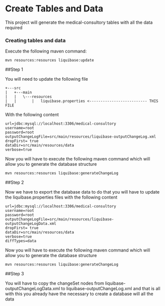 # Create Tables and Data

This project will generate the medical-consultory tables with all the data required


### Creating tables and data

Execute the following maven command:

```
mvn resources:resources liquibase:update
```

##Step 1

You will need to update the following file
```
+---src
|   +---main
|   |   \---resources
|   |       |   liquibase.properties <-------------------------- THIS FILE 
```


With the following content
```
url=jdbc:mysql://localhost:3306/medical-consultory
username=root
password=root
outputChangeLogFile=src/main/resources/liquibase-outputChangeLog.xml
dropFirst= true
dataDir=src/main/resources/data
verbose=true
```

Now you will have to execute the following maven command which will allow you to generate the database structure
```
mvn resources:resources liquibase:generateChangeLog
```

##Step 2

Now we have to export the database data  to do that you will have to update the liquibase.properties files with the following content
```
url=jdbc:mysql://localhost:3306/medical-consultory
username=root
password=root
outputChangeLogFile=src/main/resources/liquibase-outputChangeLogData.xml
dropFirst= true
dataDir=src/main/resources/data
verbose=true
diffTypes=data 
```

Now you will have to execute the following maven command which will allow you to generate the database structure
```
mvn resources:resources liquibase:generateChangeLog
```


##Step 3

You will have to copy the changeSet nodes from liquibase-outputChangeLogData.xml to liquibase-outputChangeLog.xml and that is all with this you already have the necessary to create a database will all the data
